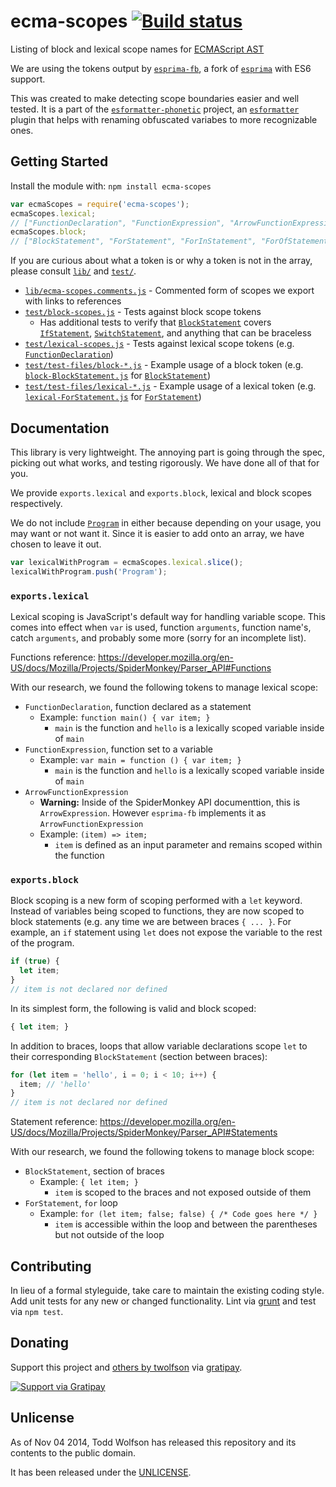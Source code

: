 # ecma-scopes [![Build status](https://travis-ci.org/twolfson/ecma-scopes.png?branch=master)](https://travis-ci.org/twolfson/ecma-scopes)

Listing of block and lexical scope names for [ECMAScript AST][]

We are using the tokens output by [`esprima-fb`][], a fork of [`esprima`][] with ES6 support.

This was created to make detecting scope boundaries easier and well tested. It is a part of the [`esformatter-phonetic`][] project, an [`esformatter`][] plugin that helps with renaming obfuscated variabes to more recognizable ones.

[ECMAScript AST]: https://developer.mozilla.org/en-US/docs/Mozilla/Projects/SpiderMonkey/Parser_API
[`esprima-fb`]: https://github.com/facebook/esprima
[`esprima`]: http://esprima.org/
[`esformatter-phonetic`]: https://travis-ci.org/twolfson/esformatter-phonetic
[`esformatter`]: https://github.com/millermedeiros/esformatter

## Getting Started
Install the module with: `npm install ecma-scopes`

```js
var ecmaScopes = require('ecma-scopes');
ecmaScopes.lexical;
// ["FunctionDeclaration", "FunctionExpression", "ArrowFunctionExpression"]
ecmaScopes.block;
// ["BlockStatement", "ForStatement", "ForInStatement", "ForOfStatement", "ComprehensionBlock"]
```

If you are curious about what a token is or why a token is not in the array, please consult [`lib/`][] and [`test/`][].

- [`lib/ecma-scopes.comments.js`][] - Commented form of scopes we export with links to references
- [`test/block-scopes.js`][] - Tests against block scope tokens
    - Has additional tests to verify that [`BlockStatement`][Statements] covers [`IfStatement`][Statements], [`SwitchStatement`][Statements], and anything that can be braceless
- [`test/lexical-scopes.js`][] - Tests against lexical scope tokens (e.g. [`FunctionDeclaration`][Functions])
- [`test/test-files/block-*.js`][] - Example usage of a block token (e.g. [`block-BlockStatement.js`][] for [`BlockStatement`][Statements])
- [`test/test-files/lexical-*.js`][] - Example usage of a lexical token (e.g. [`lexical-ForStatement.js`][] for [`ForStatement`][Statements])

[`lib/`]: lib/
[`test/`]: test/
[`lib/ecma-scopes.comments.js`]: lib/ecma-scopes.comments.js
[`test/block-scopes.js`]: test/block-scopes.js
[`test/lexical-scopes.js`]: test/lexical-scopes.js
[`test/test-files/block-*.js`]: test/test-files/
[`block-BlockStatement.js`]: test/test-files/block-BlockStatement.js
[`test/test-files/lexical-*.js`]: test/test-files/
[`lexical-ForStatement.js`]: test/test-files/lexical-ForStatement.js
[Functions]: https://developer.mozilla.org/en-US/docs/Mozilla/Projects/SpiderMonkey/Parser_API#Functions
[Statements]: https://developer.mozilla.org/en-US/docs/Mozilla/Projects/SpiderMonkey/Parser_API#Statements

## Documentation
This library is very lightweight. The annoying part is going through the spec, picking out what works, and testing rigorously. We have done all of that for you.

We provide `exports.lexical` and `exports.block`, lexical and block scopes respectively.

We do not include [`Program`][] in either because depending on your usage, you may want or not want it. Since it is easier to add onto an array, we have chosen to leave it out.

```js
var lexicalWithProgram = ecmaScopes.lexical.slice();
lexicalWithProgram.push('Program');
```

[`Program`]: https://developer.mozilla.org/en-US/docs/Mozilla/Projects/SpiderMonkey/Parser_API#Programs

### `exports.lexical`
Lexical scoping is JavaScript's default way for handling variable scope. This comes into effect when `var` is used, function `arguments`, function name's, catch `arguments`, and probably some more (sorry for an incomplete list).

Functions reference: https://developer.mozilla.org/en-US/docs/Mozilla/Projects/SpiderMonkey/Parser_API#Functions

With our research, we found the following tokens to manage lexical scope:

- `FunctionDeclaration`, function declared as a statement
    - Example: `function main() { var item; }`
        - `main` is the function and `hello` is a lexically scoped variable inside of `main`
- `FunctionExpression`, function set to a variable
    - Example: `var main = function () { var item; }`
        - `main` is the function and `hello` is a lexically scoped variable inside of `main`
- `ArrowFunctionExpression`
    - **Warning:** Inside of the SpiderMonkey API documenttion, this is `ArrowExpression`. However `esprima-fb` implements it as `ArrowFunctionExpression`
    - Example: `(item) => item;`
        - `item` is defined as an input parameter and remains scoped within the function

### `exports.block`
Block scoping is a new form of scoping performed with a `let` keyword. Instead of variables being scoped to functions, they are now scoped to block statements (e.g. any time we are between braces `{ ... }`. For example, an `if` statement using `let` does not expose the variable to the rest of the program.

```js
if (true) {
  let item;
}
// item is not declared nor defined
```

In its simplest form, the following is valid and block scoped:

```js
{ let item; }
```

In addition to braces, loops that allow variable declarations scope `let` to their corresponding `BlockStatement` (section between braces):

```js
for (let item = 'hello', i = 0; i < 10; i++) {
  item; // 'hello'
}
// item is not declared nor defined
```

Statement reference: https://developer.mozilla.org/en-US/docs/Mozilla/Projects/SpiderMonkey/Parser_API#Statements

With our research, we found the following tokens to manage block scope:

- `BlockStatement`, section of braces
  - Example: `{ let item; }`
    - `item` is scoped to the braces and not exposed outside of them
- `ForStatement`, `for` loop
  - Example: `for (let item; false; false) { /* Code goes here */ }`
    - `item` is accessible within the loop and between the parentheses but not outside of the loop

## Contributing
In lieu of a formal styleguide, take care to maintain the existing coding style. Add unit tests for any new or changed functionality. Lint via [grunt](https://github.com/gruntjs/grunt) and test via `npm test`.

## Donating
Support this project and [others by twolfson][gratipay] via [gratipay][].

[![Support via Gratipay][gratipay-badge]][gratipay]

[gratipay-badge]: https://cdn.rawgit.com/gratipay/gratipay-badge/2.x.x/dist/gratipay.png
[gratipay]: https://www.gratipay.com/twolfson/

## Unlicense
As of Nov 04 2014, Todd Wolfson has released this repository and its contents to the public domain.

It has been released under the [UNLICENSE][].

[UNLICENSE]: UNLICENSE

